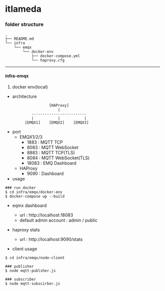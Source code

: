 # itlameda

### folder structure
```
.
├── README.md
└── infra
    └── emqx
        └── docker-env
            ├── docker-compose.yml
            └── haproxy.cfg
```

***

#### infra-emqx
1. docker env(local)
* architecture
```
                    [HAProxy]
                        |
            -------------------------
            |           |           |
         [EMQX1]    [EMQX2]    [EMQX3]
```
* port
    * EMQX1/2/3
        * 1883 : MQTT TCP
        * 8083 : MQTT WebSocket
        * 8883 : MQTT TCP(TLS)
        * 8084 : MQTT WebSocket(TLS)
        * 18083 : EMQ Dashboard
    * HAProxy
        * 9090 : Dashboard
* usage
```
### run docker
$ cd infra/emqx/docker-env
$ docker-compose up --build
```

* eqmx dashboard
    * url : http://localhost:18083
    * default admin account : admin / public
* haproxy stats
    * url : http://localhost:9090/stats

* client usage
```
$ cd infra/emqx/node-client

### publisher
$ node mqtt-publsher.js

### subscriber
$ node mqtt-subscirber.js
```

